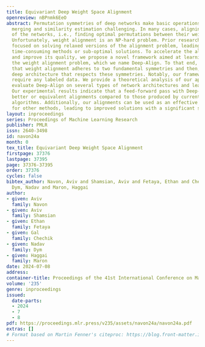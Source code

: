```yaml
---
title: Equivariant Deep Weight Space Alignment
openreview: nBPnmk6EeO
abstract: Permutation symmetries of deep networks make basic operations like model
  merging and similarity estimation challenging. In many cases, aligning the weights
  of the networks, i.e., finding optimal permutations between their weights, is necessary.
  Unfortunately, weight alignment is an NP-hard problem. Prior research has mainly
  focused on solving relaxed versions of the alignment problem, leading to either
  time-consuming methods or sub-optimal solutions. To accelerate the alignment process
  and improve its quality, we propose a novel framework aimed at learning to solve
  the weight alignment problem, which we name Deep-Align. To that end, we first prove
  that weight alignment adheres to two fundamental symmetries and then, propose a
  deep architecture that respects these symmetries. Notably, our framework does not
  require any labeled data. We provide a theoretical analysis of our approach and
  evaluate Deep-Align on several types of network architectures and learning setups.
  Our experimental results indicate that a feed-forward pass with Deep-Align produces
  better or equivalent alignments compared to those produced by current optimization
  algorithms. Additionally, our alignments can be used as an effective initialization
  for other methods, leading to improved solutions with a significant speedup in convergence.
layout: inproceedings
series: Proceedings of Machine Learning Research
publisher: PMLR
issn: 2640-3498
id: navon24a
month: 0
tex_title: Equivariant Deep Weight Space Alignment
firstpage: 37376
lastpage: 37395
page: 37376-37395
order: 37376
cycles: false
bibtex_author: Navon, Aviv and Shamsian, Aviv and Fetaya, Ethan and Chechik, Gal and
  Dym, Nadav and Maron, Haggai
author:
- given: Aviv
  family: Navon
- given: Aviv
  family: Shamsian
- given: Ethan
  family: Fetaya
- given: Gal
  family: Chechik
- given: Nadav
  family: Dym
- given: Haggai
  family: Maron
date: 2024-07-08
address:
container-title: Proceedings of the 41st International Conference on Machine Learning
volume: '235'
genre: inproceedings
issued:
  date-parts:
  - 2024
  - 7
  - 8
pdf: https://proceedings.mlr.press/v235/assets/navon24a/navon24a.pdf
extras: []
# Format based on Martin Fenner's citeproc: https://blog.front-matter.io/posts/citeproc-yaml-for-bibliographies/
---
```

